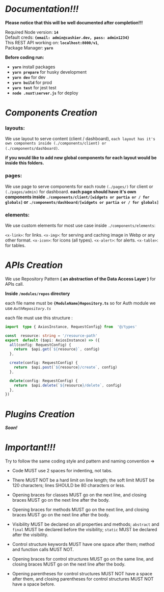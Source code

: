 ﻿# *Documentation!!!*
**Please notice that this will be well documented after completion!!!**

Required Node version: **`14`**  
Default creds: **`{email: admin@cashier.dev, pass: admin1234}`**  
This REST API working on: **`localhost:8000/v1`**,  
Package Manager: **`yarn`**  

**Before coding run:**
 - **``yarn``** install packages
 - **``yarn prepare``** for husky development
 - **``yarn dev``** for dev
 - **``yarn build``** for prod
 - **``yarn test``** for jest test
 - **``node .nuxt\server.js``** for deploy
 
# *Components Creation*

### layouts:
We use layout to serve content (client / dashboard), ``each layout has it's own components inside (./components/client) or (./components/dashboard)``.

**if you would like to add new global components for each layout would be inside this folders.**

### pages:
We use page to serve components for each route ```(./pages/)``` for client or ``(./pages/admin)`` for dashboard.
**each page should have it's own components inside ``./components/client/[widgets or partia or / for globals]`` or ``./components/dashboard/[widgets or partia or / for globals]``**

### elements:
We use custom elements for most use case inside ``./components/elements``:  

`<x-link>`: for links.
`<x-img>`: for serving and caching image in Webp or any other format.
`<x-icon>`: for icons (all types).
`<x-alert>`: for alerts.
`<x-table>`: for tables.

# *APIs Creation*
We use Repository Pattern **( an abstraction of the Data Access Layer )**  for APIs call.

**Inside ``/modules/repos`` directory**

each file name must be **``{ModuleName}Repository.ts``** so for Auth module we use  *``AuthRepository.ts``*

each file must use this structure :
```typescript
import  type { AxiosInstance, RequestConfig} from  '@/types'

const  resource: string = '/resource-path'
export  default ($api: AxiosInstance) => ({
  all(config: RequestConfig) {
    return  $api.get(`${resource}`, config)
  },

  create(config: RequestConfig) {
    return  $api.post(`${resource}/create`, config)
  },

  delete(config: RequestConfig) {
    return  $api.delete(`${resource}/delete`, config)
  },
})
```

# *Plugins Creation*
***Soon!***

# *Important!!!*
Try to follow the same coding style and pattern and naming convention =>
    
-   Code MUST use 2 spaces for indenting, not tabs.
    
-   There MUST NOT be a hard limit on line length; the soft limit MUST be 120 characters; lines SHOULD be 80 characters or less.
-   Opening braces for classes MUST go on the next line, and closing braces MUST go on the next line after the body.
    
-   Opening braces for methods MUST go on the next line, and closing braces MUST go on the next line after the body.
    
-   Visibility MUST be declared on all properties and methods;  `abstract`  and  `final`  MUST be declared before the visibility;  `static`  MUST be declared after the visibility.
    
-   Control structure keywords MUST have one space after them; method and function calls MUST NOT.
    
-   Opening braces for control structures MUST go on the same line, and closing braces MUST go on the next line after the body.
    
-   Opening parentheses for control structures MUST NOT have a space after them, and closing parentheses for control structures MUST NOT have a space before.
